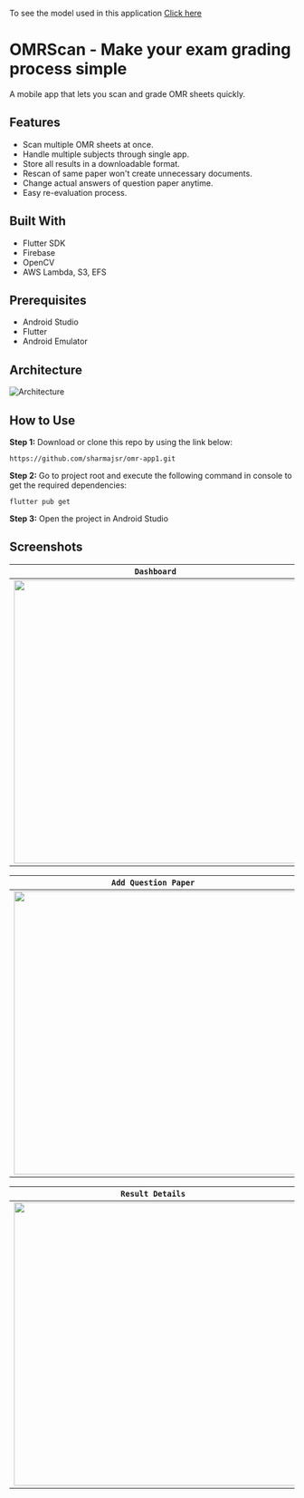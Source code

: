 To see the model used in this application [Click here](https://github.com/suryakamalog/omr-model)

# OMRScan - Make your exam grading process simple

A mobile app that lets you scan and grade OMR sheets quickly.

## Features
* Scan multiple OMR sheets at once.
* Handle multiple subjects through single app.
* Store all results in a downloadable format.
* Rescan of same paper won't create unnecessary documents.
* Change actual answers of question paper anytime.
* Easy re-evaluation process.

## Built With
* Flutter SDK
* Firebase
* OpenCV
* AWS Lambda, S3, EFS

## Prerequisites
* Android Studio
* Flutter
* Android Emulator

## Architecture
![Architecture](https://github.com/sharmajsr/omr-app1/blob/master/screens/arch.png)

## How to Use 

**Step 1:**
Download or clone this repo by using the link below:

```
https://github.com/sharmajsr/omr-app1.git
```

**Step 2:**
Go to project root and execute the following command in console to get the required dependencies: 

``` 
flutter pub get 
```

**Step 3:**
Open the project in Android Studio
 
 
## Screenshots

<div align="center">
<table>
<thead>
<tr>
<th style="text-align:center"><code>Dashboard</code></th>
<th style="text-align:center"><code>Add Subject</code></th>
<th style="text-align:center"><code>Options Page</code></th>

</tr>
</thead>
<tbody>
<tr>
<td style="text-align:center"><img src="https://github.com/sharmajsr/omr-app1/blob/master/screens/WhatsApp%20Image%202020-11-22%20at%208.46.53%20PM.jpeg" height = "500px"/></td>
<td style="text-align:center"><img src="https://github.com/sharmajsr/omr-app1/blob/master/screens/Screenshot_2020-11-22-20-32-44-194_com.example.omr.jpg" height = "500px"/></td>
 <td style="text-align:center"><img src="https://github.com/sharmajsr/omr-app1/blob/master/screens/WhatsApp%20Image%202020-11-22%20at%208.46.54%20PM%20(1).jpeg" height = "500px"/></td>  
 
</tr>
</tbody>
</table>


<table>
<thead>
<tr>

<th style="text-align:center"><code>Add Question Paper </code></th>  
  <th style="text-align:center"><code>Upload Answer Sheets </code></th>
<th style="text-align:center"><code>Result Lisy </code></th>

</tr>
</thead>
<tbody>
<tr>
  
  <td style="text-align:center"><img src="https://github.com/sharmajsr/omr-app1/blob/master/screens/WhatsApp%20Image%202020-11-22%20at%208.46.52%20PM.jpeg" height = "500px"/></td>
  <td style="text-align:center"><img src="https://github.com/sharmajsr/omr-app1/blob/master/screens/WhatsApp%20Image%202020-11-22%20at%208.46.54%20PM.jpeg" height = "500px"/>
  <td style="text-align:center"><img src="https://github.com/sharmajsr/omr-app1/blob/master/screens/WhatsApp%20Image%202020-11-22%20at%208.46.52%20PM%20(1).jpeg" height = "500px"/></td>

  
  
</tr>
</tbody>
</table>


<table>
<thead>
<tr>

<th style="text-align:center"><code>Result Details </code></th>  


</tr>
</thead>
<tbody>
<tr>
  
  <td style="text-align:center"><img src="https://github.com/sharmajsr/omr-app1/blob/master/screens/WhatsApp%20Image%202020-11-22%20at%208.46.51%20PM.jpeg" height = "500px"/></td>
  

  
  
</tr>
</tbody>
</table>
</div>
